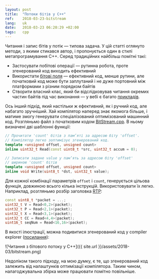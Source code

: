 ```yaml
---
layout: post
title:  "Потоки бітів у C++"
ref:    2018-03-23-bitstream
lang:   uk
date:   2018-03-23 06:20:29 +02:00
tags:   cpp
---
```


Читання і запис бітів у потік — типова задача. У цій статті оглянуто методи, з
якими стикався автор, і пропонується один в стилі метапрограмування С++. Серед
традиційних найбільш помітні такі:

* Застосувати побітові операції — рутинна робота, проте згенерований код
    виходить ефективний
* Використати [бітові поля](http://en.cppreference.com/w/cpp/language/bit_field)
    — ефективний код, менше рутини, але початковий код може бути заплутаний і не
    дуже портовний між платформами з різним порядком байтів
* Створити власний клас, який би відслідковував читання окремих частин байтів
    під час виконання — у вебі є багато
    [прикладів](https://www.google.com.ua/search?q=c%2B%2B+bitstream+class).

Ось інший підхід, який настільки ж ефективний, як і ручний код, але набагато
зручніший. Хай компілятор наперед знає якомога більше, і матиме змогу генерувати
спеціалізований оптимізований машинний код.
Розгляньмо файл з початковим кодом
[BitStream.cpp](https://github.com/sakhnik/cpp-sandbox/blob/master/BitStream.cpp).
В ньому визначені дві шаблонні функції:

```c++
// Прочитати 'count' бітів з пам’яті за адресою біту 'offset'.
// Компілятор легко зоптимізує згенерований код.
template <unsigned offset, unsigned count>
inline uint32_t Read(const uint8_t *src, uint32_t accum = 0);

// Записати задане value у пам’ять за адресою біту 'offset'
// шириною 'count' бітів
template <unsigned offset, unsigned count>
inline void Write(uint8_t *dst, uint32_t value);
```

Для кожної комбінації параметрів `offset` і `count`, генерується цільова
функція, довжиною всього кілька інструкцій.
Використовувати їх легко. Наприклад, розгляньмо розбір заголовка
[RTP](https://tools.ietf.org/html/rfc3550):

```c++
const uint8_t *packet = ...;
uint32_t V = Read<0,2>(packet);
uint32_t P = Read<2,1>(packet);
uint32_t X = Read<3,1>(packet);
uint32_t CC = Read<4,4>(packet);
uint16_t seqNum = Read<16,16>(packet);
```

В якості ілюстрації, можна подивитися згенерований код у compiler explorer
([посилання](https://godbolt.org/g/isqwDW)):

![Читання з бітового потоку у C++]({{ site.url }}/assets/2018-03/bitstream.png)

Недоліком такого підходу, на мою думку, є те, що згенерований код залежить від
налаштунків оптимізації компілятора. Таким чином, налагоджувальна збірка може
працювати помітно повільніше.

